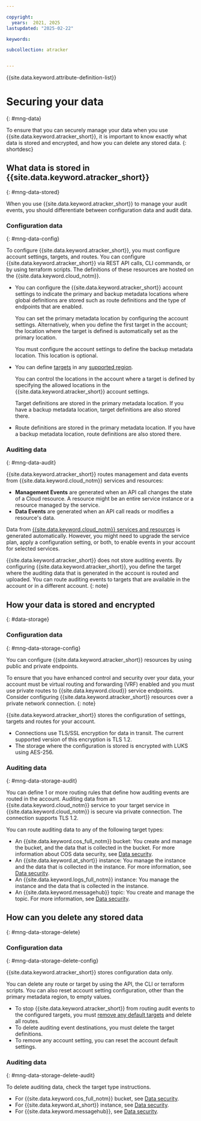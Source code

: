 ```yaml
---

copyright:
  years:  2021, 2025
lastupdated: "2025-02-22"

keywords:

subcollection: atracker


---
```


{{site.data.keyword.attribute-definition-list}}


# Securing your data
{: #mng-data}

To ensure that you can securely manage your data when you use {{site.data.keyword.atracker_short}}, it is important to know exactly what data is stored and encrypted, and how you can delete any stored data.
{: shortdesc}



## What data is stored in {{site.data.keyword.atracker_short}}
{: #mng-data-stored}

When you use {{site.data.keyword.atracker_short}} to manage your audit events, you should differentiate between configuration data and audit data.


### Configuration data
{: #mng-data-config}


To configure {{site.data.keyword.atracker_short}}, you must configure account settings, targets, and routes. You can configure {{site.data.keyword.atracker_short}} via REST API calls, CLI commands, or by using terraform scripts. The definitions of these resources are hosted on the {{site.data.keyword.cloud_notm}}.

- You can configure the {{site.data.keyword.atracker_short}} account settings to indicate the primary and backup metadata locations where global definitions are stored such as route definitions and the type of endpoints that are enabled.

    You can set the primary metadata location by configuring the account settings. Alternatively, when you define the first target in the account; the location where the target is defined is automatically set as the primary location.

    You must configure the account settings to define the backup metadata location. This location is optional.

-  You can define [targets](/docs/atracker?topic=atracker-atracker-resources#atracker-resources-targets) in any [supported region](/docs/atracker?topic=atracker-regions).

    You can control the locations in the account where a target is defined by specifying the allowed locations in the {{site.data.keyword.atracker_short}} account settings.

    Target definitions are stored in the primary metadata location. If you have a backup metadata location, target definitions are also stored there.

- Route definitions are stored in the primary metadata location. If you have a backup metadata location, route definitions are also stored there.


### Auditing data
{: #mng-data-audit}

{{site.data.keyword.atracker_short}} routes management and data events from {{site.data.keyword.cloud_notm}} services and resources:
* **Management Events** are generated when an API call changes the state of a Cloud resource. A resource might be an entire service instance or a resource managed by the service.
* **Data Events** are generated when an API call reads or modifies a resource's data.

Data from [{{site.data.keyword.cloud_notm}} services and resources](/docs/atracker?topic=atracker-cloud_services_atracker) is generated automatically.  However, you might need to upgrade the service plan, apply a  configuration setting, or both, to enable events in your account for selected services.

{{site.data.keyword.atracker_short}} does not store auditing events. By configuring {{site.data.keyword.atracker_short}}, you define the target where the auditing data that is generated in the account is routed and uploaded. You can route auditing events to targets that are available in the account or in a different account.
{: note}


## How your data is stored and encrypted
{: #data-storage}

### Configuration data
{: #mng-data-storage-config}

You can configure {{site.data.keyword.atracker_short}} resources by using public and private endpoints.

To ensure that you have enhanced control and security over your data, your account must be virtual routing and forwarding (VRF) enabled and you must use private routes to {{site.data.keyword.cloud}} service endpoints. Consider configuring {{site.data.keyword.atracker_short}} resources over a private network connection.
{: note}

{{site.data.keyword.atracker_short}} stores the configuration of settings, targets and routes for your account.
- Connections use TLS/SSL encryption for data in transit. The current supported version of this encryption is TLS 1.2.
- The storage where the configuration is stored is encrypted with LUKS using AES-256.


### Auditing data
{: #mng-data-storage-audit}

You can define 1 or more routing rules that define how auditing events are routed in the account. Auditing data from an {{site.data.keyword.cloud_notm}} service to your target service in {{site.data.keyword.cloud_notm}} is secure via private connection. The connection supports TLS 1.2.

You can route auditing data to any of the following target types:
- An {{site.data.keyword.cos_full_notm}} bucket: You create and manage the bucket, and the data that is collected in the bucket. For more information about COS data security, see [Data security](/docs/cloud-object-storage?topic=cloud-object-storage-security).
- An {{site.data.keyword.at_short}} instance: You manage the instance and the data that is collected in the instance. For more information, see [Data security](/docs/activity-tracker?topic=activity-tracker-mng-data).
- An {{site.data.keyword.logs_full_notm}} instance: You manage the instance and the data that is collected in the instance. 
- An {{site.data.keyword.messagehub}} topic: You create and manage the topic. For more information, see [Data security](/docs/EventStreams?topic=EventStreams-data_security).


## How can you delete any stored data
{: #mng-data-storage-delete}

### Configuration data
{: #mng-data-storage-delete-config}


{{site.data.keyword.atracker_short}} stores configuration data only.

You can delete any route or target by using the API, the CLI or terraform scripts. You can also reset account setting configuration, other than the primary metadata region, to empty values.

- To stop {{site.data.keyword.atracker_short}} from routing audit events to the configured targets, you must [remove any default targets](/docs/atracker?topic=atracker-target-default-reset) and delete all routes.
- To delete auditing event destinations, you must delete the target definitions.
- To remove any account setting, you can reset the account default settings.


### Auditing data
{: #mng-data-storage-delete-audit}

To delete auditing data, check the target type instructions.

- For {{site.data.keyword.cos_full_notm}} bucket, see [Data security](/docs/cloud-object-storage?topic=cloud-object-storage-security).
- For {{site.data.keyword.at_short}} instance, see [Data security](/docs/activity-tracker?topic=activity-tracker-mng-data).
- For {{site.data.keyword.messagehub}}, see [Data security](/docs/EventStreams?topic=EventStreams-data_security).
